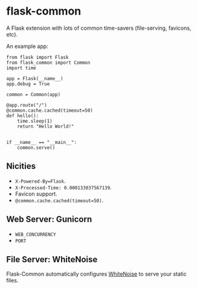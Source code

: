 # flask-common
A Flask extension with lots of common time-savers (file-serving, favicons, etc).


An example app:

    from flask import Flask
    from flask_common import Common
    import time

    app = Flask(__name__)
    app.debug = True

    common = Common(app)

    @app.route("/")
    @common.cache.cached(timeout=50)
    def hello():
        time.sleep(1)
        return "Hello World!"


    if __name__ == "__main__":
        common.serve()

## Nicities

- `X-Powered-By=Flask`.
- `X-Processed-Time: 0.000133037567139`.
- Favicon support.
- `@common.cache.cached(timeout=50)`.

## Web Server: Gunicorn

- `WEB_CONCURRENCY`
-  `PORT`

## File Server: WhiteNoise

Flask-Common automatically configures [WhiteNoise](http://whitenoise.evans.io) to serve your static files.